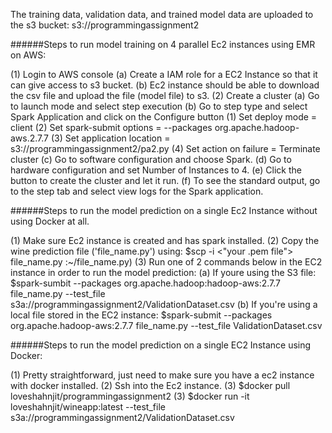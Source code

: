 The training data, validation data, and trained model data are uploaded to the s3 bucket: s3://programmingassignment2

######Steps to run model training on 4 parallel Ec2 instances using EMR on AWS:

(1) Login to AWS console
  (a) Create a IAM role for a EC2 Instance so that it can give access to s3 bucket.
  (b) Ec2 instance should be able to download the csv file and upload the file (model file) to s3.
(2) Create a cluster 
  (a) Go to launch mode and select step execution
  (b) Go to step type and select Spark Application and click on the Configure button
    (1) Set deploy mode = client
    (2) Set spark-submit options = --packages org.apache.hadoop-aws.2.7.7 
    (3) Set application location = s3://programmingassignment2/pa2.py
    (4) Set action on failure = Terminate cluster
  (c) Go to software configuration and choose Spark.
  (d) Go to hardware configuration and set Number of Instances to 4.
  (e) Click the button to create the cluster and let it run.
  (f) To see the standard output, go to the step tab and select view logs for the Spark application.
  
######Steps to run the model prediction on a single Ec2 Instance without using Docker at all.

(1) Make sure Ec2 instance is created and has spark installed.
(2) Copy the wine prediction file ('file_name.py') using: $scp -i <"your .pem file"> file_name.py :~/file_name.py)
(3) Run one of 2 commands below in the EC2 instance in order to run the model prediction:
  (a) If youre using the S3 file: $spark-sumbit --packages org.apache.hadoop:hadoop-aws:2.7.7 file_name.py --test_file s3a://programmingassignment2/ValidationDataset.csv
  (b) If you're using a local file stored in the EC2 instance: $spark-submit --packages org.apache.hadoop-aws:2.7.7 file_name.py --test_file ValidationDataset.csv 

######Steps to run the model prediction on a single EC2 Instance using Docker:

(1) Pretty straightforward, just need to make sure you have a ec2 instance with docker installed.
(2) Ssh into the Ec2 instance.
(3) $docker pull loveshahnjit/programmingassignment2
(3) $docker run -it loveshahnjit/wineapp:latest --test_file s3a://programmingassignment2/ValidationDataset.csv
